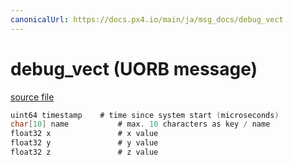 ```yaml
---
canonicalUrl: https://docs.px4.io/main/ja/msg_docs/debug_vect
---
```


# debug_vect (UORB message)



[source file](https://github.com/PX4/PX4-Autopilot/blob/release/1.13/msg/debug_vect.msg)

```c
uint64 timestamp    # time since system start (microseconds)
char[10] name           # max. 10 characters as key / name
float32 x               # x value
float32 y               # y value
float32 z               # z value

```
